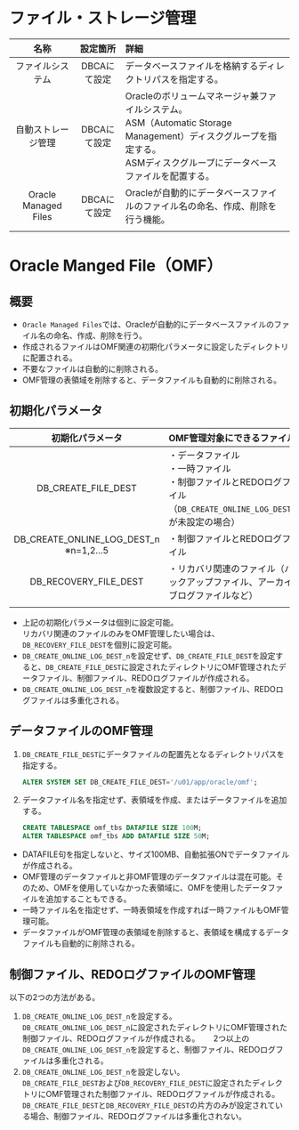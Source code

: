 # ファイル・ストレージ管理

|名称|設定箇所|詳細|
|:-:|:-:|:-|
|ファイルシステム|DBCAにて設定|データベースファイルを格納するディレクトリパスを指定する。|
|自動ストレージ管理|DBCAにて設定|Oracleのボリュームマネージャ兼ファイルシステム。<br>ASM（Automatic Storage Management）ディスクグループを指定する。<br>ASMディスクグループにデータベースファイルを配置する。|
|Oracle Managed Files|DBCAにて設定|Oracleが自動的にデータベースファイルのファイル名の命名、作成、削除を行う機能。|
||||


# Oracle Manged File（OMF）

## 概要
- `Oracle Managed Files`では、Oracleが自動的にデータベースファイルのファイル名の命名、作成、削除を行う。
- 作成されるファイルはOMF関連の初期化パラメータに設定したディレクトリに配置される。
- 不要なファイルは自動的に削除される。
- OMF管理の表領域を削除すると、データファイルも自動的に削除される。

## 初期化パラメータ
|初期化パラメータ|OMF管理対象にできるファイル|
|:-:|:-|
|DB_CREATE_FILE_DEST|・データファイル<br>・一時ファイル<br>・制御ファイルとREDOログファイル（`DB_CREATE_ONLINE_LOG_DEST_n`が未設定の場合）|
|DB_CREATE_ONLINE_LOG_DEST_n<br>※n=1,2...5|・制御ファイルとREDOログファイル|
|DB_RECOVERY_FILE_DEST|・リカバリ関連のファイル（バックアップファイル、アーカイブログファイルなど）|
|||

- 上記の初期化パラメータは個別に設定可能。  
  リカバリ関連のファイルのみをOMF管理したい場合は、`DB_RECOVERY_FILE_DEST`を個別に設定可能。
- `DB_CREATE_ONLINE_LOG_DEST_n`を設定せず、`DB_CREATE_FILE_DEST`を設定すると、`DB_CREATE_FILE_DEST`に設定されたディレクトリにOMF管理されたデータファイル、制御ファイル、REDOログファイルが作成される。
- `DB_CREATE_ONLINE_LOG_DEST_n`を複数設定すると、制御ファイル、REDOログファイルは多重化される。

## データファイルのOMF管理　
1. `DB_CREATE_FILE_DEST`にデータファイルの配置先となるディレクトリパスを指定する。
    ```sql
    ALTER SYSTEM SET DB_CREATE_FILE_DEST='/u01/app/oracle/omf';
    ```
2. データファイル名を指定せず、表領域を作成、またはデータファイルを追加する。  
    ```sql
    CREATE TABLESPACE omf_tbs DATAFILE SIZE 100M;
    ALTER TABLESPACE omf_tbs ADD DATAFILE SIZE 50M;
    ```
- DATAFILE句を指定しないと、サイズ100MB、自動拡張ONでデータファイルが作成される。
- OMF管理のデータファイルと非OMF管理のデータファイルは混在可能。そのため、OMFを使用していなかった表領域に、OMFを使用したデータファイルを追加することもできる。
- 一時ファイル名を指定せず、一時表領域を作成すれば一時ファイルもOMF管理可能。
- データファイルがOMF管理の表領域を削除すると、表領域を構成するデータファイルも自動的に削除される。

## 制御ファイル、REDOログファイルのOMF管理
以下の2つの方法がある。
1. `DB_CREATE_ONLINE_LOG_DEST_n`を設定する。  
   `DB_CREATE_ONLINE_LOG_DEST_n`に設定されたディレクトリにOMF管理された制御ファイル、REDOログファイルが作成される。　　
   2つ以上の`DB_CREATE_ONLINE_LOG_DEST_n`を設定すると、制御ファイル、REDOログファイルは多重化される。
2. `DB_CREATE_ONLINE_LOG_DEST_n`を設定しない。  
   `DB_CREATE_FILE_DEST`および`DB_RECOVERY_FILE_DEST`に設定されたディレクトリにOMF管理された制御ファイル、REDOログファイルが作成される。  
   `DB_CREATE_FILE_DEST`と`DB_RECOVERY_FILE_DEST`の片方のみが設定されている場合、制御ファイル、REDOログファイルは多重化されない。
